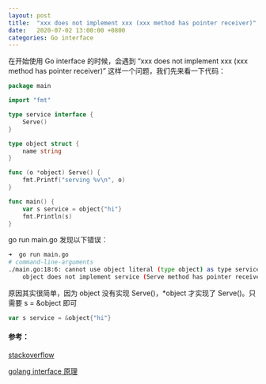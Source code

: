 ```yaml
---
layout: post
title:  "xxx does not implement xxx (xxx method has pointer receiver)"
date:   2020-07-02 13:00:00 +0800
categories: Go interface
---
```

在开始使用 Go interface 的时候，会遇到 “xxx does not implement xxx (xxx method has pointer receiver)” 这样一个问题，我们先来看一下代码：

```go
package main

import "fmt"

type service interface {
	Serve()
}

type object struct {
	name string
}

func (o *object) Serve() {
	fmt.Printf("serving %v\n", o)
}

func main() {
	var s service = object{"hi"}
	fmt.Println(s)
}
```

go run main.go 发现以下错误：

```sh
➜  go run main.go
# command-line-arguments
./main.go:18:6: cannot use object literal (type object) as type service in assignment:
	object does not implement service (Serve method has pointer receiver)
```

原因其实很简单，因为 object 没有实现 Serve()，*object 才实现了 Serve()。只需要 s = &object 即可

```go
var s service = &object{"hi"}
```

#### 参考：

[stackoverflow](https://stackoverflow.com/questions/40823315/x-does-not-implement-y-method-has-a-pointer-receiver)  

[golang interface 原理](https://draveness.me/golang/docs/part2-foundation/ch04-basic/golang-interface/)  

